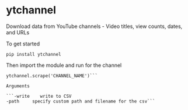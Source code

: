 # ytchannel
Download data from YouTube channels - Video titles, view counts, dates, and URLs

To get started  

`pip install ytchannel`

Then import the module and run for the channel  

```import ytchannel  
ytchannel.scrape('CHANNEL_NAME')```

Arguments

```-write    write to CSV
-path     specify custom path and filename for the csv```
